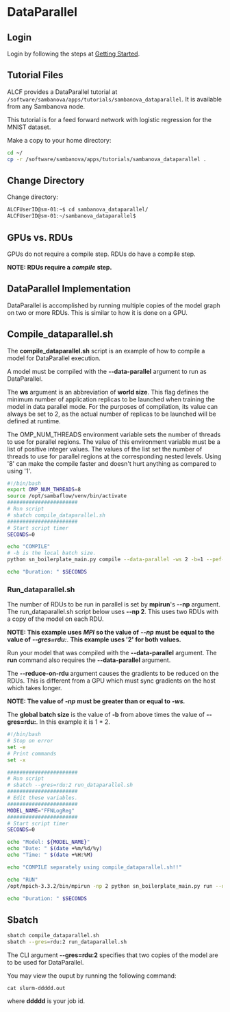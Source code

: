 # DataParallel

## Login

Login by following the steps at [Getting Started](Logging-into-a-SambaNova-Node.md).

## Tutorial Files

ALCF provides a DataParallel tutorial at `/software/sambanova/apps/tutorials/sambanova_dataparallel`.  It is available from any Sambanova node.

This tutorial is for a feed forward network with logistic regression for the MNIST dataset.

Make a copy to your home directory:

```bash
cd ~/
cp -r /software/sambanova/apps/tutorials/sambanova_dataparallel .
```

## Change Directory

Change directory:

```bash
ALCFUserID@sm-01:~$ cd sambanova_dataparallel/
ALCFUserID@sm-01:~/sambanova_dataparallel$ 
```

## GPUs vs. RDUs

GPUs do not require a compile step.  RDUs do have a compile step.

**NOTE: RDUs require a** ***compile*** **step.**

## DataParallel Implementation

DataParallel is accomplished by running multiple copies of the model graph on
two or more RDUs.  This is similar to how it is done on a GPU.

## Compile_dataparallel.sh

The **compile_dataparallel.sh** script is an example of how to compile
a model for DataParallel execution.

A model must be compiled with the **--data-parallel** argument to run as DataParallel.

The **ws** argument is an abbreviation of **world size**. This flag defines the minimum
number of application replicas to be launched when training the model in data parallel mode.
For the purposes of compilation, its value can always be set to 2, as the actual number of
replicas to be launched will be defined at runtime.

The OMP_NUM_THREADS environment variable sets the number of threads to use for parallel
regions. The value of this environment variable must be a list of positive integer values.
The values of the list set the number of threads to use for parallel regions at the
corresponding nested levels.  Using '8' can make the compile faster and doesn't hurt anything
as compared to using '1'.

```bash
#!/bin/bash
export OMP_NUM_THREADS=8
source /opt/sambaflow/venv/bin/activate
#######################
# Run script
# sbatch compile_dataparallel.sh
#######################
# Start script timer
SECONDS=0

echo "COMPILE"
# -b is the local batch size.
python sn_boilerplate_main.py compile --data-parallel -ws 2 -b=1 --pef-name=sn_boilerplate --output-folder="pef"

echo "Duration: " $SECONDS
```

### Run_dataparallel.sh

The number of RDUs to be run in parallel is set by **mpirun**'s **--np** argument.
The run_dataparallel.sh script below uses **--np 2**.  This uses two RDUs with
a copy of the model on each RDU.

**NOTE: This example uses** ***MPI*** **so the value of** ***--np***
**must be equal to the value of** ***--gres=rdu:***.  **This example uses
'2' for both values.**

Run your model that was compiled with the **--data-parallel** argument.
The **run** command also requires the **--data-parallel** argument.

The **--reduce-on-rdu** argument causes the gradients to be reduced on the RDUs.
This is different from a GPU which must sync gradients on the host which takes longer.

**NOTE: The value of** ***-np*** **must be greater than or equal to** ***-ws.***

The **global batch size** is the value of **-b** from above times
the value of **--gres=rdu:**.  In this example it is 1 * 2.

```bash
#!/bin/bash
# Stop on error
set -e
# Print commands
set -x

#######################
# Run script
# sbatch --gres=rdu:2 run_dataparallel.sh
#######################
# Edit these variables.
#######################
MODEL_NAME="FFNLogReg"
#######################
# Start script timer
SECONDS=0

echo "Model: ${MODEL_NAME}"
echo "Date: " $(date +%m/%d/%y)
echo "Time: " $(date +%H:%M)

echo "COMPILE separately using compile_dataparallel.sh!!"

echo "RUN"
/opt/mpich-3.3.2/bin/mpirun -np 2 python sn_boilerplate_main.py run --data-parallel --reduce-on-rdu --pef=pef/sn_boilerplate/sn_boilerplate.pef

echo "Duration: " $SECONDS
```

## Sbatch

```bash
sbatch compile_dataparallel.sh
sbatch --gres=rdu:2 run_dataparallel.sh
```

The CLI argument **--gres=rdu:2** specifies that two copies
of the model are to be used for DataParallel.

You may view the ouput by running the following command:

```text
cat slurm-ddddd.out
```

where **ddddd** is your job id.
